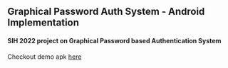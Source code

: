 ## Graphical Password Auth System - Android Implementation
#### SIH 2022 project on Graphical Password based Authentication System

Checkout demo apk [here](https://github.com/ashutosh2706/android-graphical_password_auth_system/blob/master/app/release/app-release.apk)
